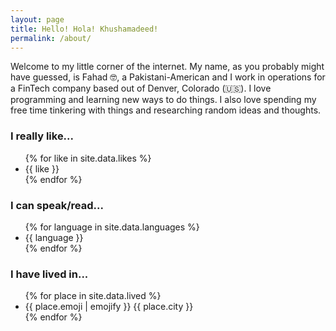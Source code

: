 ```yaml
---
layout: page
title: Hello! Hola! Khushamadeed!
permalink: /about/
---
```


Welcome to my little corner of the internet. My name, as you probably might have guessed, is Fahad :nerd_face:, a Pakistani-American and I work in operations for a FinTech company based out of Denver, Colorado (:us:). I love programming and learning new ways to do things. I also love spending my free time tinkering with things and researching random ideas and thoughts.

<div class="flex one three-600">
    <div>
        <h3>I really like...</h3>
        <ul>
            {% for like in site.data.likes %}
                <li>{{ like }}</li>
            {% endfor %}
        </ul>
    </div>
    <div>
        <h3>I can speak/read...</h3>
        <ul>
            {% for language in site.data.languages %}
                <li>{{ language }}</li>
            {% endfor %}
        </ul>
    </div>
    <div>
        <h3>I have lived in...</h3>
        <ul>
            {% for place in site.data.lived %}
                <li>
                    {{ place.emoji | emojify }} 
                    <span data-tooltip="{{ place.state }} {{ place.country }}" class="tooltip-right">
                        {{ place.city }}
                    </span>
                </li>
            {% endfor %}
        </ul>
    </div>
</div>